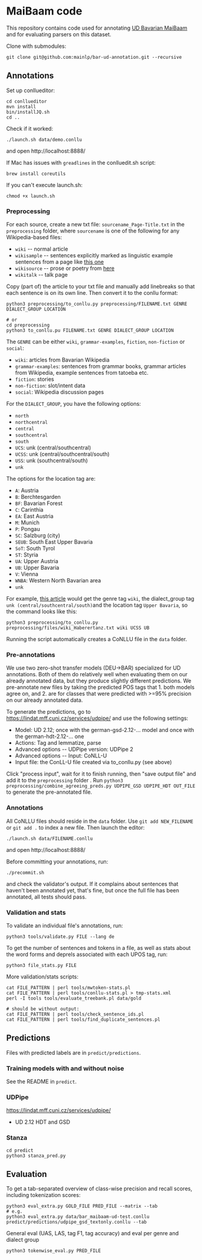 # MaiBaam code

This repository contains code used for annotating [UD Bavarian MaiBaam](https://github.com/UniversalDependencies/UD_Bavarian-MaiBaam) and for evaluating parsers on this dataset.

Clone with submodules:
```
git clone git@github.com:mainlp/bar-ud-annotation.git --recursive
```

## Annotations

Set up conllueditor:
```
cd conllueditor
mvn install
bin/installJQ.sh
cd ..
```

Check if it worked:
```
./launch.sh data/demo.conllu
```
and open http://localhost:8888/

If Mac has issues with `greadlines` in the conlluedit.sh script:
```
brew install coreutils
```

If you can't execute launch.sh:
```
chmod +x launch.sh
```

### Preprocessing

For each source, create a new txt file: `sourcename_Page-Title.txt` in the `preprocessing` folder, where `sourcename` is one of the following for any Wikipedia-based files:
- `wiki` -- normal article
- `wikisample` -- sentences explicitly marked as linguistic example sentences from a page like [this one](https://bar.wikipedia.org/wiki/Konjunktiv)
- `wikisource` -- prose or poetry from [here](https://bar.wikipedia.org/wiki/Text:Start)
- `wikitalk` -- talk page

Copy (part of) the article to your txt file and manually add linebreaks so that each sentence is on its own line.
Then convert it to the conllu format:
```
python3 preprocessing/to_conllu.py preprocessing/FILENAME.txt GENRE DIALECT_GROUP LOCATION

# or
cd preprocessing
python3 to_conllu.pu FILENAME.txt GENRE DIALECT_GROUP LOCATION
```

The `GENRE` can be either `wiki`, `grammar-examples`, `fiction`, `non-fiction` or `social`:
- `wiki`: articles from Bavarian Wikipedia
- `grammar-examples`: sentences from grammar books, grammar articles from Wikipedia, example sentences from tatoeba etc.
- `fiction`: stories 
- `non-fiction`: slot/intent data
- `social`: Wikipedia discussion pages

For the `DIALECT_GROUP`, you have the following options:
- `north` 
- `northcentral` 
- `central` 
- `southcentral` 
- `south`
- `UCS`: unk (central/southcentral)
- `UCSS`: unk (central/southcentral/south) 
- `USS`: unk (southcentral/south)
- `unk`

The options for the location tag are:
- `A`: Austria
- `B`: Berchtesgarden
- `BF`: Bavarian Forest
- `C`: Carinthia
- `EA`: East Austria
- `M`: Munich
- `P`: Pongau
- `SC`: Salzburg (city)
- `SEUB`: South East Upper Bavaria
- `SoT`: South Tyrol
- `ST`: Styria
- `UA`: Upper Austria
- `UB`: Upper Bavaria
- `V`: Vienna
- `WNBA`: Western North Bavarian area 
- `unk`

For example, [this article](https://bar.wikipedia.org/wiki/Haberertanz) would get the genre tag `wiki`, the dialect_group tag `unk (central/southcentral/south)`and the location tag `Upper Bavaria`, so the command looks like this:
```
python3 preprocessing/to_conllu.py preprocessing/files/wiki_Haberertanz.txt wiki UCSS UB
```

Running the script automatically creates a CoNLLU file in the `data` folder.

### Pre-annotations

We use two zero-shot transfer models (DEU->BAR) specialized for UD annotations. Both of them do relatively well when evaluating them on our already annotated data, but they produce slightly different predictions.
We pre-annotate new files by taking the predicted POS tags that 1. both models agree on, and 2. are for classes that were predicted with >=95% precision on our already annotated data.

To generate the predictions, go to https://lindat.mff.cuni.cz/services/udpipe/ and use the following settings:
- Model: UD 2.12; once with the german-gsd-2.12-... model and once with the german-hdt-2.12-... one
- Actions: Tag and lemmatize, parse
- Advanced options -- UDPipe version: UDPipe 2
- Advanced options -- Input: CoNLL-U
- Input file: the ConLL-U file created via to_conllu.py (see above)

Click "process input", wait for it to finish running, then "save output file" and add it to the `preprocessing` folder .
Run `python3 preprocessing/combine_agreeing_preds.py UDPIPE_GSD UDPIPE_HDT OUT_FILE` to generate the pre-annotated file.

### Annotations

All CoNLLU files should reside in the `data` folder.
Use `git add NEW_FILENAME` or `git add .` to index a new file.
Then launch the editor:

```
./launch.sh data/FILENAME.conllu
```
and open http://localhost:8888/

Before committing your annotations, run:
```
./precommit.sh
```
and check the validator's output.
If it complains about sentences that haven't been annotated yet, that's fine, but once the full file has been annotated, all tests should pass.

### Validation and stats

To validate an individual file's annotations, run:
```
python3 tools/validate.py FILE --lang de
``` 

To get the number of sentences and tokens in a file, as well as stats about the word forms and deprels associated with each UPOS tag, run:
```
python3 file_stats.py FILE
```

More validation/stats scripts:
```
cat FILE_PATTERN | perl tools/mwtoken-stats.pl 
cat FILE_PATTERN | perl tools/conllu-stats.pl > tmp-stats.xml
perl -I tools tools/evaluate_treebank.pl data/gold

# should be without output:
cat FILE_PATTERN | perl tools/check_sentence_ids.pl
cat FILE_PATTERN | perl tools/find_duplicate_sentences.pl 
```

## Predictions

Files with predicted labels are in `predict/predictions`.

### Training models with and without noise

See the README in `predict`.

### UDPipe

https://lindat.mff.cuni.cz/services/udpipe/
- UD 2.12 HDT and GSD

### Stanza

```
cd predict
python3 stanza_pred.py
```

## Evaluation

To get a tab-separated overview of class-wise precision and recall scores, including tokenization scores:
```
python3 eval_extra.py GOLD_FILE PRED_FILE --matrix --tab
# e.g.
python3 eval_extra.py data/bar_maibaam-ud-test.conllu predict/predictions/udpipe_gsd_textonly.conllu --tab
```

General eval (UAS, LAS, tag F1, tag accuracy) and eval per genre and dialect group
```
python3 tokenwise_eval.py PRED_FILE
```
